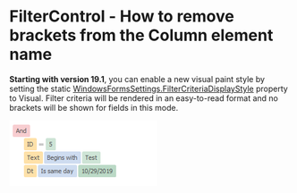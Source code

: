 # FilterControl - How to remove brackets from the Column element name


**Starting with version 19.1**, you can enable a new visual paint style by setting the static [WindowsFormsSettings.FilterCriteriaDisplayStyle](https://docs.devexpress.com/WindowsForms/DevExpress.XtraEditors.WindowsFormsSettings.FilterCriteriaDisplayStyle) property to Visual.  Filter criteria will be rendered in an easy-to-read format and no brackets will be shown for fields in this mode. 


![alt text](dxImage.png)
